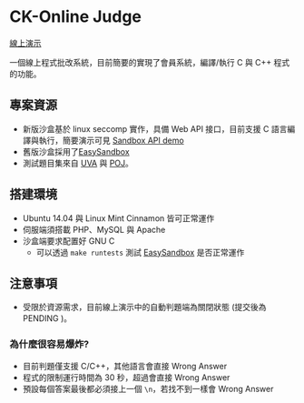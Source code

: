 # CK-Online Judge

[線上演示](http://140.116.245.156/9595/ojs/problemSet.php)

一個線上程式批改系統，目前簡要的實現了會員系統，編譯/執行 C 與 C++ 程式的功能。

## 專案資源

* 新版沙盒基於 linux seccomp 實作，具備 Web API 接口，目前支援 C 語言編譯與執行，簡要演示可見 [Sandbox API demo](http://zake7749.github.io/NCKU-Online-Judge/index.html)
* 舊版沙盒採用了[EasySandbox](https://github.com/daveho/EasySandbox)
* 測試題目集來自 [UVA](https://uva.onlinejudge.org/) 與 [POJ](http://poj.org/)。

## 搭建環境

* Ubuntu 14.04 與 Linux Mint Cinnamon 皆可正常運作
* 伺服端須搭載 PHP、MySQL 與 Apache
* 沙盒端要求配置好 GNU C
  * 可以透過 `make runtests` 測試 [EasySandbox](https://github.com/daveho/EasySandbox) 是否正常運作
  
## 注意事項

* 受限於資源需求，目前線上演示中的自動判題端為關閉狀態 (提交後為 PENDING )。

### 為什麼很容易爆炸?

* 目前判題僅支援 C/C++，其他語言會直接 Wrong Answer
* 程式的限制運行時間為 30 秒，超過會直接 Wrong Answer
* 預設每個答案最後都必須接上一個 `\n`，若找不到一樣會 Wrong Answer
